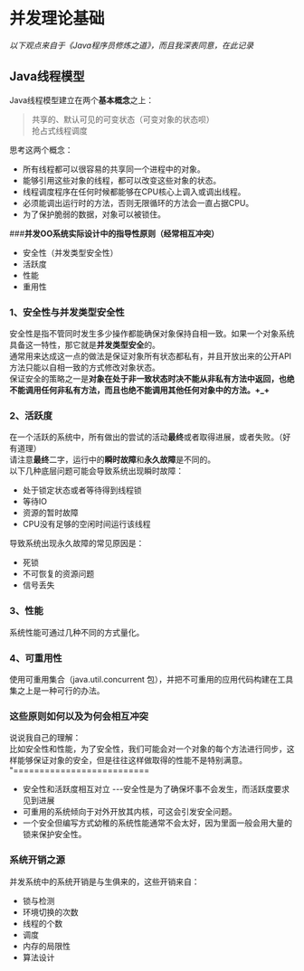 # 并发理论基础 #
*以下观点来自于《Java程序员修炼之道》，而且我深表同意，在此记录*
## Java线程模型 ##
Java线程模型建立在两个**基本概念**之上：
> 共享的、默认可见的可变状态（可变对象的状态呗）  
> 抢占式线程调度

思考这两个概念：  

- 所有线程都可以很容易的共享同一个进程中的对象。  
- 能够引用这些对象的线程，都可以改变这些对象的状态。  
- 线程调度程序在任何时候都能够在CPU核心上调入或调出线程。  
- 必须能调出运行时的方法，否则无限循环的方法会一直占据CPU。  
- 为了保护脆弱的数据，对象可以被锁住。

###**并发OO系统实际设计中的指导性原则（经常相互冲突）**  

- 安全性（并发类型安全性）  
- 活跃度  
- 性能  
- 重用性  

### 1、安全性与并发类型安全性 ###
安全性是指不管同时发生多少操作都能确保对象保持自相一致。如果一个对象系统具备这一特性，那它就是**并发类型安全**的。  
通常用来达成这一点的做法是保证对象所有状态都私有，并且开放出来的公开API方法只能以自相一致的方式修改对象状态。  
保证安全的策略之一是**对象在处于非一致状态时决不能从非私有方法中返回，也绝不能调用任何非私有方法，而且也绝不能调用其他任何对象中的方法。+_+**  
### 2、活跃度 ###
在一个活跃的系统中，所有做出的尝试的活动**最终**或者取得进展，或者失败。（好有道理）  
请注意**最终**二字，运行中的**瞬时故障**和**永久故障**是不同的。  
以下几种底层问题可能会导致系统出现瞬时故障：  

- 处于锁定状态或者等待得到线程锁  
- 等待IO  
- 资源的暂时故障  
- CPU没有足够的空闲时间运行该线程

导致系统出现永久故障的常见原因是：  

- 死锁  
- 不可恢复的资源问题  
- 信号丢失  

### 3、性能 ###
系统性能可通过几种不同的方式量化。  

### 4、可重用性 ###
使用可重用集合（java.util.concurrent 包），并把不可重用的应用代码构建在工具集之上是一种可行的办法。  

### 这些原则如何以及为何会相互冲突
说说我自己的理解：  
比如安全性和性能，为了安全性，我们可能会对一个对象的每个方法进行同步，这样能够保证对象的安全，但是往往这样做取得的性能不是特别满意。  
"==========================  

- 安全性和活跃度相互对立 ---安全性是为了确保坏事不会发生，而活跃度要求见到进展  
- 可重用的系统倾向于对外开放其内核，可这会引发安全问题。  
- 一个安全但编写方式幼稚的系统性能通常不会太好，因为里面一般会用大量的锁来保护安全性。  

### 系统开销之源 ###
并发系统中的系统开销是与生俱来的，这些开销来自：  

- 锁与检测  
- 环境切换的次数  
- 线程的个数  
- 调度  
- 内存的局限性  
- 算法设计  